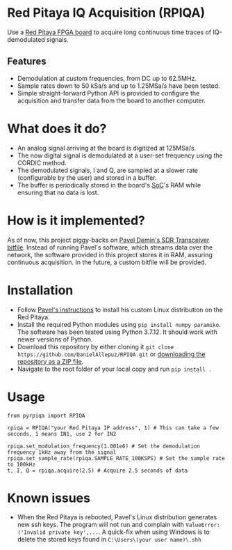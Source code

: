 # Red Pitaya IQ Acquisition (RPIQA)
Use a [Red Pitaya FPGA board](https://redpitaya.com/) to acquire long continuous time traces of IQ-demodulated signals.

## Features
* Demodulation at custom frequencies, from DC up to 62.5MHz. 
* Sample rates down to 50 kSa/s and up to 1.25MSa/s have been tested.
* Simple straight-forward Python API is provided to configure the acquisition and transfer data from the board to another computer.

# What does it do?
* An analog signal arriving at the board is digitized at 125MSa/s.
* The now digital signal is demodulated at a user-set frequency using the CORDIC method.
* The demodulated signals, I and Q, are sampled at a slower rate (configurable by the user) and stored in a buffer.
* The buffer is periodically stored in the board's [SoC](https://en.wikipedia.org/wiki/System_on_a_chip)'s RAM while ensuring that no data is lost.

# How is it implemented?
As of now, this project piggy-backs on [Pavel Demin's SDR Transceiver bitfile](https://pavel-demin.github.io/red-pitaya-notes/sdr-transceiver/). Instead of running Pavel's software, which streams data over the network, the software provided in this project stores it in RAM, assuring continuous acquisition. In the future, a custom bitfile will be provided.

# Installation
* Follow [Pavel's instructions](https://pavel-demin.github.io/red-pitaya-notes/alpine/) to install his custom Linux distribution on the Red Pitaya. 
* Install the required Python modules using `pip install numpy paramiko`. The software has been tested using Python 3.7.12. It should work with newer versions of Python.
* Download this repository by either cloning it `git clone https://github.com/DanielAllepuz/RPIQA.git` or [downloading the repository as a ZIP file](https://docs.github.com/en/repositories/working-with-files/using-files/downloading-source-code-archives).
* Navigate to the root folder of your local copy and run `pip install .`
  
# Usage
```
from pyrpiqa import RPIQA

rpiqa = RPIQA("your Red Pitaya IP address", 1) # This can take a few seconds, 1 means IN1, use 2 for IN2

rpiqa.set_modulation_frequency(1.001e6) # Set the demodulation frequency 1kHz away from the signal
rpiqa.set_sample_rate(rpiqa.SAMPLE_RATE_100KSPS) # Set the sample rate to 100kHz
t, I, Q = rpiqa.acquire(2.5) # Acquire 2.5 seconds of data
```

# Known issues
* When the Red Pitaya is rebooted, Pavel's Linux distribution generates new ssh keys. The program will not run and complain with `ValueError: ('Invalid private key',...`. A quick-fix when using Windows is to delete the stored keys found in `C:\Users\(your user name)\.shh`